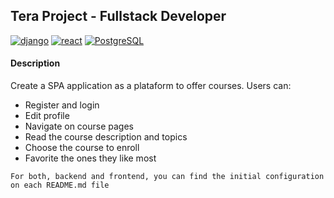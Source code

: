 ## Tera Project - Fullstack Developer

[![django](https://img.shields.io/badge/Django-FFFFFF?style=flat&logo=django&logoColor=green)](#) [![react](https://img.shields.io/badge/React-FFFFFF?style=flat&logo=react&logoColor=black)](#) [![PostgreSQL](https://img.shields.io/badge/PostgreSql-FFFFFF?style=flat&logo=postgresql&logoColor=black)](#)

#### Description

Create a SPA application as a plataform to offer courses. Users can:

- Register and login
- Edit profile
- Navigate on course pages
- Read the course description and topics
- Choose the course to enroll
- Favorite the ones they like most

```
For both, backend and frontend, you can find the initial configuration on each README.md file
```
